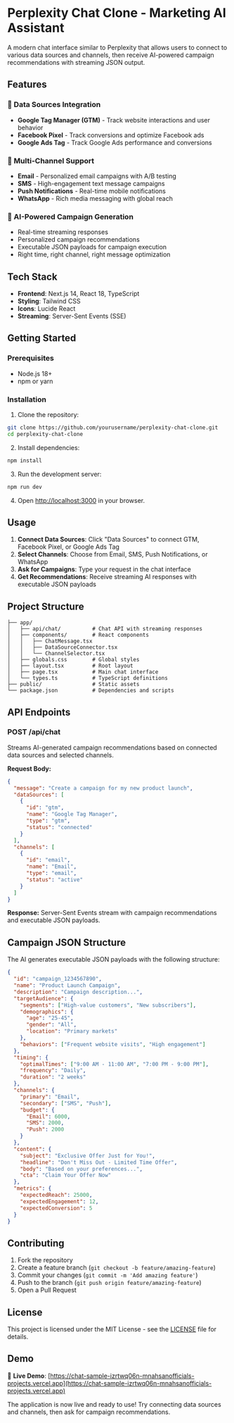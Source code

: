 # Perplexity Chat Clone - Marketing AI Assistant

A modern chat interface similar to Perplexity that allows users to connect to various data sources and channels, then receive AI-powered campaign recommendations with streaming JSON output.

## Features

### 🎯 Data Sources Integration
- **Google Tag Manager (GTM)** - Track website interactions and user behavior
- **Facebook Pixel** - Track conversions and optimize Facebook ads  
- **Google Ads Tag** - Track Google Ads performance and conversions

### 📱 Multi-Channel Support
- **Email** - Personalized email campaigns with A/B testing
- **SMS** - High-engagement text message campaigns
- **Push Notifications** - Real-time mobile notifications
- **WhatsApp** - Rich media messaging with global reach

### 🤖 AI-Powered Campaign Generation
- Real-time streaming responses
- Personalized campaign recommendations
- Executable JSON payloads for campaign execution
- Right time, right channel, right message optimization

## Tech Stack

- **Frontend**: Next.js 14, React 18, TypeScript
- **Styling**: Tailwind CSS
- **Icons**: Lucide React
- **Streaming**: Server-Sent Events (SSE)

## Getting Started

### Prerequisites
- Node.js 18+ 
- npm or yarn

### Installation

1. Clone the repository:
```bash
git clone https://github.com/yourusername/perplexity-chat-clone.git
cd perplexity-chat-clone
```

2. Install dependencies:
```bash
npm install
```

3. Run the development server:
```bash
npm run dev
```

4. Open [http://localhost:3000](http://localhost:3000) in your browser.

## Usage

1. **Connect Data Sources**: Click "Data Sources" to connect GTM, Facebook Pixel, or Google Ads Tag
2. **Select Channels**: Choose from Email, SMS, Push Notifications, or WhatsApp
3. **Ask for Campaigns**: Type your request in the chat interface
4. **Get Recommendations**: Receive streaming AI responses with executable JSON payloads

## Project Structure

```
├── app/
│   ├── api/chat/          # Chat API with streaming responses
│   ├── components/        # React components
│   │   ├── ChatMessage.tsx
│   │   ├── DataSourceConnector.tsx
│   │   └── ChannelSelector.tsx
│   ├── globals.css        # Global styles
│   ├── layout.tsx         # Root layout
│   ├── page.tsx           # Main chat interface
│   └── types.ts           # TypeScript definitions
├── public/                # Static assets
└── package.json           # Dependencies and scripts
```

## API Endpoints

### POST /api/chat
Streams AI-generated campaign recommendations based on connected data sources and selected channels.

**Request Body:**
```json
{
  "message": "Create a campaign for my new product launch",
  "dataSources": [
    {
      "id": "gtm",
      "name": "Google Tag Manager",
      "type": "gtm",
      "status": "connected"
    }
  ],
  "channels": [
    {
      "id": "email",
      "name": "Email",
      "type": "email",
      "status": "active"
    }
  ]
}
```

**Response:** Server-Sent Events stream with campaign recommendations and executable JSON payloads.

## Campaign JSON Structure

The AI generates executable JSON payloads with the following structure:

```json
{
  "id": "campaign_1234567890",
  "name": "Product Launch Campaign",
  "description": "Campaign description...",
  "targetAudience": {
    "segments": ["High-value customers", "New subscribers"],
    "demographics": {
      "age": "25-45",
      "gender": "All",
      "location": "Primary markets"
    },
    "behaviors": ["Frequent website visits", "High engagement"]
  },
  "timing": {
    "optimalTimes": ["9:00 AM - 11:00 AM", "7:00 PM - 9:00 PM"],
    "frequency": "Daily",
    "duration": "2 weeks"
  },
  "channels": {
    "primary": "Email",
    "secondary": ["SMS", "Push"],
    "budget": {
      "Email": 6000,
      "SMS": 2000,
      "Push": 2000
    }
  },
  "content": {
    "subject": "Exclusive Offer Just for You!",
    "headline": "Don't Miss Out - Limited Time Offer",
    "body": "Based on your preferences...",
    "cta": "Claim Your Offer Now"
  },
  "metrics": {
    "expectedReach": 25000,
    "expectedEngagement": 12,
    "expectedConversion": 5
  }
}
```

## Contributing

1. Fork the repository
2. Create a feature branch (`git checkout -b feature/amazing-feature`)
3. Commit your changes (`git commit -m 'Add amazing feature'`)
4. Push to the branch (`git push origin feature/amazing-feature`)
5. Open a Pull Request

## License

This project is licensed under the MIT License - see the [LICENSE](LICENSE) file for details.

## Demo

🎉 **Live Demo**: [https://chat-sample-izrtwq06n-mnahsanofficials-projects.vercel.app](https://chat-sample-izrtwq06n-mnahsanofficials-projects.vercel.app)

The application is now live and ready to use! Try connecting data sources and channels, then ask for campaign recommendations.

